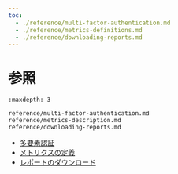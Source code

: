 ```yaml
---
toc:
  - ./reference/multi-factor-authentication.md
  - ./reference/metrics-definitions.md
  - ./reference/downloading-reports.md
---
```

# 参照

```{toctree}
:maxdepth: 3

reference/multi-factor-authentication.md
reference/metrics-description.md
reference/downloading-reports.md
```

- [多要素認証](./reference/multi-factor-authentication.md)
- [メトリクスの定義](./reference/metrics-description.md)
- [レポートのダウンロード](./reference/downloading-reports.md)
